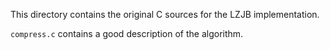 This directory contains the original C sources for the LZJB implementation.

`compress.c` contains a good description of the algorithm.
